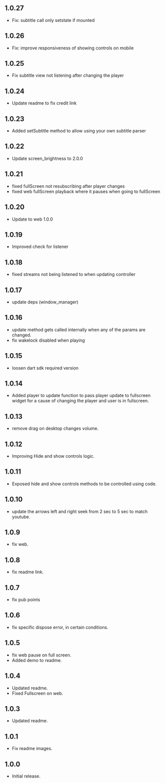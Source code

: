 ## 1.0.27

- Fix: subtitle call only setstate if mounted

## 1.0.26

- Fix: improve responsiveness of showing controls on mobile

## 1.0.25

- Fix subtitle view not listening after changing the player

## 1.0.24

- Update readme to fix credit link

## 1.0.23

- Added setSubtitle method to allow using your own subtitle parser

## 1.0.22

- Update screen_brightness to 2.0.0

## 1.0.21

- fixed fullScreen not resubscribing after player changes
- fixed web fullScreen playback where it pauses when going to fullScreen

## 1.0.20

- Update to web 1.0.0

## 1.0.19

- Improved check for listener

## 1.0.18

- fixed streams not being listened to when updating controller

## 1.0.17

- update deps (window_manager)

## 1.0.16

- update method gets called internally when any of the params are changed.
- fix wakelock disabled when playing

## 1.0.15

- loosen dart sdk required version

## 1.0.14

- Added player to update function to pass player update to fullscreen widget for a cause of changing the player and user is in fullscreen.

## 1.0.13

- remove drag on desktop changes volume.

## 1.0.12

- Improving Hide and show controls logic.

## 1.0.11

- Exposed hide and show controls methods to be controlled using code.

## 1.0.10

- update the arrows left and right seek from 2 sec to 5 sec to match youtube.

## 1.0.9

- fix web.

## 1.0.8

- fix readme link.

## 1.0.7

- fix pub points

## 1.0.6

- fix specific dispose error, in certain conditions.

## 1.0.5

- fix web pause on full screen.
- Added demo to readme.

## 1.0.4

- Updated readme.
- Fixed Fullscreen on web.

## 1.0.3

- Updated readme.

## 1.0.1

- Fix readme images.

## 1.0.0

- Initial release.
